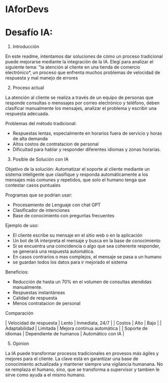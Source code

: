 # IAforDevs

# Desafío IA:

1. Introducción

En este readme, intentamos dar soluciones de cómo un proceso tradicional puede mejorarse mediante la integración de la IA. Elegí para analizar el siguiente tema: "la atención al cliente en una tienda de comercio electrónico*, un proceso que enfrenta muchos problemas de velocidad de respuesta y mal manejo de errores

2. Proceso actual
 
La atención al cliente se realiza a través de un equipo de personas que responde consultas o menssajes por correo electrónico y teléfono, deben clasificar manualmente los mensajes, analizar el problema y escribir una respuesta adecuada.

Problemas del método tradicional: 
- Respuestas lentas, especialmente en horarios fuera de servicio y horas de alta demanda
- Altos costos de contratacion de personal  
- Dificultad para hablar y responder diferentes idiomas y zonas horarias.   

3. Posible de Solución con IA

Objetivo de la solución: 
Automatizar el soporte al cliente mediante un sistema inteligente que clasifique y responda automáticamente a los mensajes más comunes y repetidos, que solo el humano tenga que contestar casos puntuales
 
Programas que se podrian usar:
  - Procesamiento de Lenguaje con chat GPT
  - Clasificador de intenciones 
  - Base de conocimiento con preguntas frecuentes

Ejemplo de uso: 
  - El cliente escribe su mensaje en el sitio web o en la aplicación 
  - Un bot de IA interpreta el mensaje y busca en la base de conocimiento  
  - Si se encuentra una coincidencia o algo que sea coherente responder, se generará una respuesta automática.  
  - En casos contrarios o mas complejos, el mensaje se pasa a un humano
  - se guardan todos los datos para ir mejorado el sistema

Beneficios: 
- Reducción de hasta un 70% en el volumen de consultas atendidas manualmente.  
- Respuestas instantáneas  
- Calidad de respuesta 
- Menos contratacion de personal  

Comparación

| Velocidad de respuesta     | Lento                            | Inmediata, 24/7                         |
| Costos                     | Alto                             | Bajo                                    |
| Adaptabilidad              | Limitada                         | Mejora continua automática              |
| Soporte de idiomas         | Dependiente de humanos           | Automático con IA                       |

5. Opinion

La IA puede transformar procesos tradicionales en provesos más ágiles y mejores para el cliente. La clave está en garantizar una base de conocimiento actualizada y mantener siempre una vigilancia humanana. No se remplaza el humano, sino, que se transforma a supervisor y tambien le sirve como ayuda a el mismo humano.


